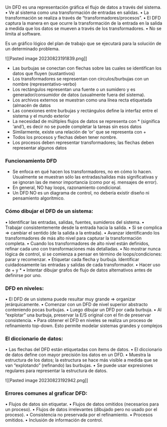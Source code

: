 Un DFD es una representación gráfica el flujo de datos a través del sistema.
• Ve al sistema como una transformación de entradas en salidas.
• La transformación se realiza a través de “transformadores/procesos”.
• El DFD captura la manera en que ocurre la transformación de la entrada en
la salida a medida que los datos se mueven a través de los transformadores.
• No se limita al software.

Es un gráfico lógico del plan de trabajo que se ejecutará para la solución de un
determinado problema.

![[Pasted image 20230823191839.png]]

* Las burbujas se conectan con flechas sobre las cuales se identifican los datos que fluyen (sustantivos)
* Los transformadores se representan con círculos/burbujas con un nombre (representativo-verbo)
* Los rectángulos representan una fuente o un sumidero y es generador/consumidor de datos (usualmente fuera del sistema).
* Los archivos externos se muestran como una línea recta etiquetada (almacén de datos
* Las conexiones entre burbujas y rectángulos define la interfaz entre el sistema y el mundo exterior
* La necesidad de múltiples flujos de datos se representa con * (significa ‘and’), es decir no se puede completar la tareas sin esos datos
* Similarmente, existe una relación de ‘or’ que se representa con +
* Todos los procesos y flechas deben tener nombre.
* Los procesos deben representar transformadores; las flechas deben representar algunos datos

### Funcionamiento DFD
* Se enfoca en qué hacen los transformadores, no en cómo lo hacen. Usualmente se muestran sólo las entradas/salidas más significativas y se ignoran las de menor importancia (como por ej. mensajes de error).
* En general, NO hay loops, razonamiento condicional.
* Un DFD NO es un diagrama de control, no debería existir diseño ni pensamiento algorítmico.

### **Cómo dibujar el DFD de un sistema:**
• Identificar las entradas, salidas, fuentes, sumideros del sistema.
• Trabajar consistentemente desde la entrada hacia la salida.
• Si se complica => cambiar el sentido (de la salida a la entrada).
• Avanzar identificando los transformadores de más alto nivel para capturar la transformación completa.
• Cuando los transformadores de alto nivel están definidos, refinar cada uno con transformaciones más detalladas.
• No mostrar nunca lógica de control, si se comienza a pensar en término de loops/condiciones: parar y recomenzar.
• Etiquetar cada flecha y burbuja. Identificar cuidadosamente las entradas y salidas de cada transformador.
• Hacer uso de + y *
• Intentar dibujar grafos de flujo de datos alternativos antes de definirse por uno.

### **DFD en niveles:**
• El DFD de un sistema puede resultar muy grande => organizar jerárquicamente.
• Comenzar con un DFD de nivel superior abstracto conteniendo pocas burbujas.
• Luego dibujar un DFD por cada burbuja.
• Al “explotar” una burbuja, preservar la E/S original con el fin de preservar  consistencia.
• Para obtener el DFD en niveles se realiza un proceso de refinamiento top-down. Esto permite modelar sistemas grandes y complejos

### **El diccionario de datos:**
• Las flechas del DFD están etiquetadas con ítems de datos.
• El diccionario de datos define con mayor precisión los datos en un DFD.
• Muestra la estructura de los datos; la estructura se hace más visible a medida que
se van “explotando” (refinando) las burbujas.
• Se puede usar expresiones regulares para representar la estructura de datos.

![[Pasted image 20230823192942.png]]

### **Errores comunes al graficar DFD:**
• Flujos de datos sin etiquetar.
• Flujos de datos omitidos (necesarios para un proceso).
• Flujos de datos irrelevantes (dibujado pero no usado por el proceso).
• Consistencia no preservada por el refinamiento.
• Procesos omitidos.
• Inclusión de información de control.